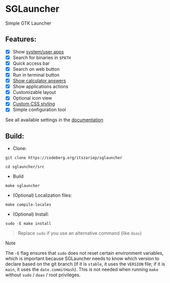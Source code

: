 # SGLauncher
Simple GTK Launcher

## Features:

- [x] Show [system/user apps](https://codeberg.org/ItsZariep/SGLauncher/wiki/Application-detection)
- [x] Search for binaries in `$PATH` 
- [x] Quick access bar
- [x] Search on web button
- [x] Run in terminal button
- [x] [Show calculator answers](https://codeberg.org/ItsZariep/SGLauncher/wiki/Integrated-calculator)
- [x] Show applications actions
- [x] Customizable layout
- [x] Optional icon view
- [x] [Custom CSS styling](https://codeberg.org/ItsZariep/SGLauncher/wiki/Styling)
- [x] Simple configuration tool

 See all available settings in the [documentation](https://codeberg.org/ItsZariep/SGLauncher/wiki/Settings)

## Build:
- Clone:
```
git clone https://codeberg.org/itszariep/sglauncher
```
```
cd sglauncher/src
```
- Build
```
make sglauncher
```

- (Optional) Localization files:

```
make compile-locales
```
- (Optional) Install:

```
sudo -E make install
```
> Replace `sudo` if you use an alternative command (like `doas`)


> [!NOTE]  
> The `-E` flag ensures that `sudo` does not reset certain environment variables, which is important because SGLauncher needs to know which version to declare based on the git branch (if it is `stable`, it uses the `VERSION` file; if it is `main`, it uses the `date.commitHash`). This is not needed when running `make` without `sudo` / `doas` / root privileges.